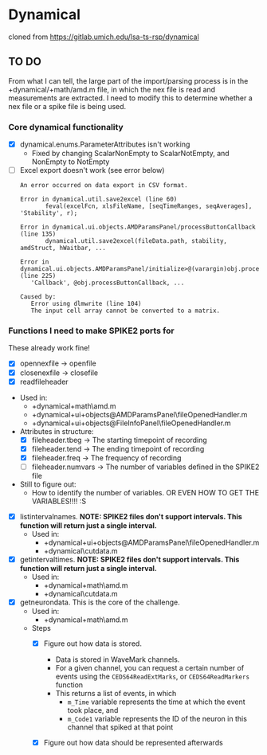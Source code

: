 # Dynamical

cloned from https://gitlab.umich.edu/lsa-ts-rsp/dynamical

## TO DO

From what I can tell, the large part of the import/parsing process is in the +dynamical/+math/amd.m file, in which the nex file is read and measurements are extracted.
I need to modify this to determine whether a nex file or a spike file is being used.

### Core dynamical functionality
 - [X] dynamical.enums.ParameterAttributes isn't working
   - Fixed by changing ScalarNonEmpty to ScalarNotEmpty, and NonEmpty to NotEmpty
 - [ ] Excel export doesn't work (see error below)
     ```Error using xlswrite (line 192)
    An error occurred on data export in CSV format.
    
    Error in dynamical.util.save2excel (line 60)
            feval(excelFcn, xlsFileName, [seqTimeRanges, seqAverages], 'Stability', r);
    
    Error in dynamical.ui.objects.AMDParamsPanel/processButtonCallback (line 135)
            dynamical.util.save2excel(fileData.path, stability, amdStruct, hWaitbar, ...
    
    Error in dynamical.ui.objects.AMDParamsPanel/initialize>@(varargin)obj.processButtonCallback(varargin{:}) (line 225)
        'Callback', @obj.processButtonCallback, ...
    
    Caused by:
        Error using dlmwrite (line 104)
        The input cell array cannot be converted to a matrix.
    ```

### Functions I need to make SPIKE2 ports for

These already work fine!
 - [X] opennexfile -> openfile
 - [X] closenexfile -> closefile
 - [X] readfileheader
  - Used in:
    - +dynamical\+math\amd.m
    - +dynamical\+ui\+objects\@AMDParamsPanel\fileOpenedHandler.m
    - +dynamical\+ui\+objects\@FileInfoPanel\fileOpenedHandler.m
  - Attributes in structure:
    - [X] fileheader.tbeg -> The starting timepoint of recording
    - [X] fileheader.tend -> The ending timepoint of recording
    - [X] fileheader.freq -> The frequency of recording
    - [ ] fileheader.numvars -> The number of variables defined in the SPIKE2 file
  - Still to figure out:
    - How to identify the number of variables. OR EVEN HOW TO GET THE VARIABLES!!!! :S
 - [X] listintervalnames. **NOTE: SPIKE2 files don't support intervals. This function will return just a single interval.**
   - Used in:
     - +dynamical\+ui\+objects\@AMDParamsPanel\fileOpenedHandler.m
     - +dynamical\cutdata.m
 - [X] getintervaltimes. **NOTE: SPIKE2 files don't support intervals. This function will return just a single interval.**
   - Used in:
     - +dynamical\+math\amd.m
     - +dynamical\cutdata.m
 - [X] getneurondata. This is the core of the challenge.
   - Used in:
     - +dynamical\+math\amd.m
   - Steps
     - [X] Figure out how data is stored.
       - Data is stored in WaveMark channels.
       - For a given channel, you can request a certain number of events using the ```CEDS64ReadExtMarks```, or ```CEDS64ReadMarkers``` function
       - This returns a list of events, in which
         - ```m_Time``` variable represents the time at which the event took place, and
         - ```m_Code1``` variable represents the ID of the neuron in this channel that spiked at that point
     - [X] Figure out how data should be represented afterwards




 

